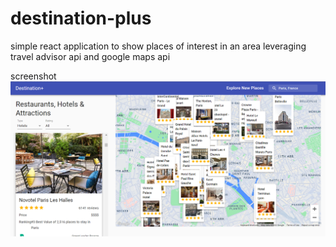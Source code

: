# destination-plus
simple react application to show places of interest in an area leveraging travel advisor api and google maps api




screenshot
![screenshot](https://raw.githubusercontent.com/anatoli-dp/destination-plus/main/screenshot.png)
